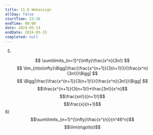 ```yaml
---
title: 11.8 Webassign
allDay: false
startTime: 23:30
endTime: 00:00
date: 2024-05-14
endDate: 2024-05-15
completed: null
---
```

5)
$$
\sum\limits_{n=1}^{\infty}\frac{x^n}{3n!}
$$
$$
\lim_{n\to\infty}\Bigg|\frac{\frac{x^{n+1}}{3(n+1)!}}{\frac{x^n}{3n!}}\Bigg|
$$
$$
\Bigg|\frac{\frac{x^{n+1}}{3(n+1)!}}{\frac{x^n}{3n!}}\Bigg|
$$
$$\frac{x^{n+1}}{3(n+1)!}*\frac{3n!}{x^n}$$
$$\frac{xn!}{(n+1)!}$$
$$\frac{x}{n+1}$$
6)
$$\sum\limits_{n=1}^{\infty}\frac{x^{n}}{n^46^n}$$
$$\lim{n\go\to}$$